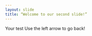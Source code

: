```yaml
---
layout: slide
title: “Welcome to our second slide!”
---
```

Your test
Use the left arrow to go back!
  
